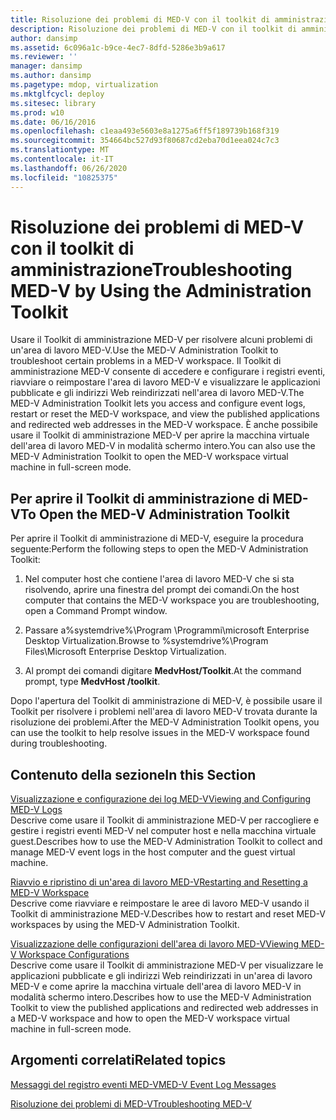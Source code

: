 ```yaml
---
title: Risoluzione dei problemi di MED-V con il toolkit di amministrazione
description: Risoluzione dei problemi di MED-V con il toolkit di amministrazione
author: dansimp
ms.assetid: 6c096a1c-b9ce-4ec7-8dfd-5286e3b9a617
ms.reviewer: ''
manager: dansimp
ms.author: dansimp
ms.pagetype: mdop, virtualization
ms.mktglfcycl: deploy
ms.sitesec: library
ms.prod: w10
ms.date: 06/16/2016
ms.openlocfilehash: c1eaa493e5603e8a1275a6ff5f189739b168f319
ms.sourcegitcommit: 354664bc527d93f80687cd2eba70d1eea024c7c3
ms.translationtype: MT
ms.contentlocale: it-IT
ms.lasthandoff: 06/26/2020
ms.locfileid: "10825375"
---
```

# <span data-ttu-id="ecb43-103">Risoluzione dei problemi di MED-V con il toolkit di amministrazione</span><span class="sxs-lookup"><span data-stu-id="ecb43-103">Troubleshooting MED-V by Using the Administration Toolkit</span></span>


<span data-ttu-id="ecb43-104">Usare il Toolkit di amministrazione MED-V per risolvere alcuni problemi di un'area di lavoro MED-V.</span><span class="sxs-lookup"><span data-stu-id="ecb43-104">Use the MED-V Administration Toolkit to troubleshoot certain problems in a MED-V workspace.</span></span> <span data-ttu-id="ecb43-105">Il Toolkit di amministrazione MED-V consente di accedere e configurare i registri eventi, riavviare o reimpostare l'area di lavoro MED-V e visualizzare le applicazioni pubblicate e gli indirizzi Web reindirizzati nell'area di lavoro MED-V.</span><span class="sxs-lookup"><span data-stu-id="ecb43-105">The MED-V Administration Toolkit lets you access and configure event logs, restart or reset the MED-V workspace, and view the published applications and redirected web addresses in the MED-V workspace.</span></span> <span data-ttu-id="ecb43-106">È anche possibile usare il Toolkit di amministrazione MED-V per aprire la macchina virtuale dell'area di lavoro MED-V in modalità schermo intero.</span><span class="sxs-lookup"><span data-stu-id="ecb43-106">You can also use the MED-V Administration Toolkit to open the MED-V workspace virtual machine in full-screen mode.</span></span>

## <span data-ttu-id="ecb43-107">Per aprire il Toolkit di amministrazione di MED-V</span><span class="sxs-lookup"><span data-stu-id="ecb43-107">To Open the MED-V Administration Toolkit</span></span>


<span data-ttu-id="ecb43-108">Per aprire il Toolkit di amministrazione di MED-V, eseguire la procedura seguente:</span><span class="sxs-lookup"><span data-stu-id="ecb43-108">Perform the following steps to open the MED-V Administration Toolkit:</span></span>

1.  <span data-ttu-id="ecb43-109">Nel computer host che contiene l'area di lavoro MED-V che si sta risolvendo, aprire una finestra del prompt dei comandi.</span><span class="sxs-lookup"><span data-stu-id="ecb43-109">On the host computer that contains the MED-V workspace you are troubleshooting, open a Command Prompt window.</span></span>

2.  <span data-ttu-id="ecb43-110">Passare a%systemdrive%\\Program \\Programmi\\microsoft Enterprise Desktop Virtualization.</span><span class="sxs-lookup"><span data-stu-id="ecb43-110">Browse to %systemdrive%\\Program Files\\Microsoft Enterprise Desktop Virtualization.</span></span>

3.  <span data-ttu-id="ecb43-111">Al prompt dei comandi digitare **MedvHost/Toolkit**.</span><span class="sxs-lookup"><span data-stu-id="ecb43-111">At the command prompt, type **MedvHost /toolkit**.</span></span>

<span data-ttu-id="ecb43-112">Dopo l'apertura del Toolkit di amministrazione di MED-V, è possibile usare il Toolkit per risolvere i problemi nell'area di lavoro MED-V trovata durante la risoluzione dei problemi.</span><span class="sxs-lookup"><span data-stu-id="ecb43-112">After the MED-V Administration Toolkit opens, you can use the toolkit to help resolve issues in the MED-V workspace found during troubleshooting.</span></span>

## <span data-ttu-id="ecb43-113">Contenuto della sezione</span><span class="sxs-lookup"><span data-stu-id="ecb43-113">In this Section</span></span>


<a href="" id="viewing-and-configuring-med-v-logs"></a>[<span data-ttu-id="ecb43-114">Visualizzazione e configurazione dei log MED-V</span><span class="sxs-lookup"><span data-stu-id="ecb43-114">Viewing and Configuring MED-V Logs</span></span>](viewing-and-configuring-med-v-logs.md)  
<span data-ttu-id="ecb43-115">Descrive come usare il Toolkit di amministrazione MED-V per raccogliere e gestire i registri eventi MED-V nel computer host e nella macchina virtuale guest.</span><span class="sxs-lookup"><span data-stu-id="ecb43-115">Describes how to use the MED-V Administration Toolkit to collect and manage MED-V event logs in the host computer and the guest virtual machine.</span></span>

<a href="" id="restarting-and-resetting-a-med-v-workspace"></a>[<span data-ttu-id="ecb43-116">Riavvio e ripristino di un'area di lavoro MED-V</span><span class="sxs-lookup"><span data-stu-id="ecb43-116">Restarting and Resetting a MED-V Workspace</span></span>](restarting-and-resetting-a-med-v-workspace.md)  
<span data-ttu-id="ecb43-117">Descrive come riavviare e reimpostare le aree di lavoro MED-V usando il Toolkit di amministrazione MED-V.</span><span class="sxs-lookup"><span data-stu-id="ecb43-117">Describes how to restart and reset MED-V workspaces by using the MED-V Administration Toolkit.</span></span>

<a href="" id="viewing-med-v-workspace-configurations"></a>[<span data-ttu-id="ecb43-118">Visualizzazione delle configurazioni dell'area di lavoro MED-V</span><span class="sxs-lookup"><span data-stu-id="ecb43-118">Viewing MED-V Workspace Configurations</span></span>](viewing-med-v-workspace-configurations.md)  
<span data-ttu-id="ecb43-119">Descrive come usare il Toolkit di amministrazione MED-V per visualizzare le applicazioni pubblicate e gli indirizzi Web reindirizzati in un'area di lavoro MED-V e come aprire la macchina virtuale dell'area di lavoro MED-V in modalità schermo intero.</span><span class="sxs-lookup"><span data-stu-id="ecb43-119">Describes how to use the MED-V Administration Toolkit to view the published applications and redirected web addresses in a MED-V workspace and how to open the MED-V workspace virtual machine in full-screen mode.</span></span>

## <span data-ttu-id="ecb43-120">Argomenti correlati</span><span class="sxs-lookup"><span data-stu-id="ecb43-120">Related topics</span></span>


[<span data-ttu-id="ecb43-121">Messaggi del registro eventi MED-V</span><span class="sxs-lookup"><span data-stu-id="ecb43-121">MED-V Event Log Messages</span></span>](med-v-event-log-messages.md)

[<span data-ttu-id="ecb43-122">Risoluzione dei problemi di MED-V</span><span class="sxs-lookup"><span data-stu-id="ecb43-122">Troubleshooting MED-V</span></span>](troubleshooting-med-vmedv2.md)

 

 





